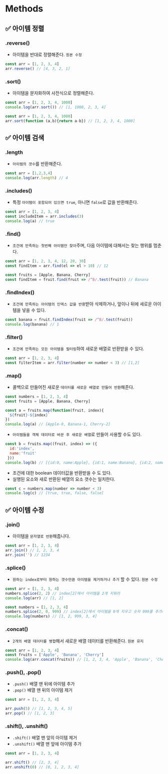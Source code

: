 # Methods



## ✅ 아이템 정렬

### .reverse()

* 아이템을 반대로 정렬해준다. `원본 수정`

```js
const arr = [1, 2, 3, 4]
arr.reverse() // [4, 3, 2, 1]
```

### .sort()

* 아이템을 문자화하여 사전식으로 정렬해준다.

```js
const arr = [1, 2, 3, 4, 1000]
console.log(arr.sort()) // [1, 1000, 2, 3, 4]
```

```js
const arr = [1, 2, 3, 4, 1000]
arr.sort(function (a,b){return a-b}) // [1, 2, 3, 4, 1000]
```

## ✅ 아이템 검색

### .length

* `아이템의 갯수`를 반환해준다.

```js
const arr = [1,2,3,4]
console.log(arr.length) // 4
```

### .includes()

* 특정 `아이템이 포함되어 있으면 true`, 아니면 `false`로 값을 반환해준다.

```js
const arr = [1, 2, 3, 4]
const includeItem = arr.includes(3)
console.log(a) // true
```

### .find()

* `조건에 만족하는 첫번째 아이템만 찾아`주며, 다음 아이템에 대해서는 찾는 행위를 멈춘다.

```js
const arr = [1, 2, 3, 4, 12, 20, 30]
const findItem = arr.find(el => el > 10) // 12
```

```js
const fruits = [Apple, Banana, Cherry]
const findItem = fruit.find(fruit => /^B/.test(fruit)) // Banana
```

### .findIndex()

* `조건에 만족하는 아이템의 인덱스 값을 반환`받아 삭제하거나, 앞이나 뒤에 새로운 아이템을 넣을 수 있다.

```js
const banana = fruit.findIndex(fruit => /^B/.test(fruit))
console.log(banana) // 1
```

### .filter()

* `조건에 만족하는 모든 아이템을 필터링`하여 새로운 배열로 반환받을 수 있다.

```js
const arr = [1, 2, 3, 4]
const filterItem = arr.filter(number => number < 3) // [1,2]
```

### .map()

* 콜백으로 만들어진 새로운 `데이터를 새로운 배열로 만들어 반환`해준다.

```js
const numbers = [1, 2, 3, 4]
const fruits = [Apple, Banana, Cherry]
```

```js
const a = fruits.map(function(fruit, index){
 `${fruit}-${index}`
})
console.log(a) // [Apple-0, Banana-1, Cherry-2]
```

* `아이템들을 객체 데이터로 바꾼 후 새로운 배열`로 만들어 사용할 수도 있다.

```js
const b = fruits.map((fruit, index) => ({
  id:'index',
  name:'fruit'
 }))
console.log(b) // [{id:0, name:Apple}, {id:1, name:Banana}, {id:2, name:Cherry}]
```

* 조건에 대한 boolean 데이터값을 반환받을 수 도 있다.
* 실행된 요소와 새로 반환된 배열의 요소 갯수는 일치한다.

```js
const c = numbers.map(number => number < 3)
console.log(c) // [true, true, false, false]
```

## ✅ 아이템 수정

### .join()

* 아이템을 `문자열로 반환`해줍니다.

```js
const arr = [1, 2, 3, 4]
arr.join() // 1, 2, 3, 4
arr.join('') // 1234
```

### .splice()

* `원하는 index로부터 원하는 갯수만큼 아이템을 제거하거나 추가` 할 수 있다. `원본 수정`

```js
const arr = [1, 2, 3, 4]
numbers.splice(2, 2) // index[2]에서 아이템을 2개 지워라
console.log(arr) // [1, 2]
```

```js
const numbers = [1, 2, 3, 4]
numbers.splice(2, 0, 999) // index[2]에서 아이템을 0개 지우고 숫자 999를 추가해라
console.log(numbers) // [1, 2, 999, 3, 4]
```

### .concat()

* `2개의 배열 데이터를 병합`해서 새로운 배열 데이터를 반환해준다. `원본 유지`

```js
const arr = [1, 2, 3, 4]
const fruits = ['Apple', 'Banana', 'Cherry']
console.log(arr.concat(fruits)) // [1, 2, 3, 4, 'Apple', 'Banana', 'Cherry']
```

### .push(), .pop()

* `.push()` 배열 맨 뒤에 아이템 추가
* `.pop()` 배열 맨 뒤의 아이템 제거

```js
const arr = [1, 2, 3, 4]
```

```js
arr.push(5) // [1, 2, 3, 4, 5]
arr.pop() // [1, 2, 3]
```

### .shift(), .unshift()

* `.shift()` 배열 맨 앞의 아이템 제거
* `.unshift()` 배열 맨 앞에 아이템 추가

```js
const arr = [1, 2, 3, 4]
```

```js
arr.shift() // [2, 3, 4]
arr.unshift(0) // [0, 1, 2, 3, 4]
```
